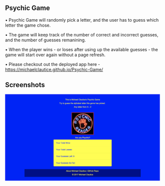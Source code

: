 
## Psychic Game

• Psychic Game will randomly pick a letter, and the user has to guess which letter the game chose.

• The game will keep track of the number of correct and incorrect guesses, and the number of guesses remanining.

• When the player wins - or loses after using up the available guesses - the game will start over again without a page refresh.

• Please checkout out the deployed app here - https://michaelclautice.github.io/Psychic-Game/

## Screenshots

![screenshot](https://github.com/MichaelClautice/Psychic-Game/blob/master/screenshots/Psychic-Game.png)




